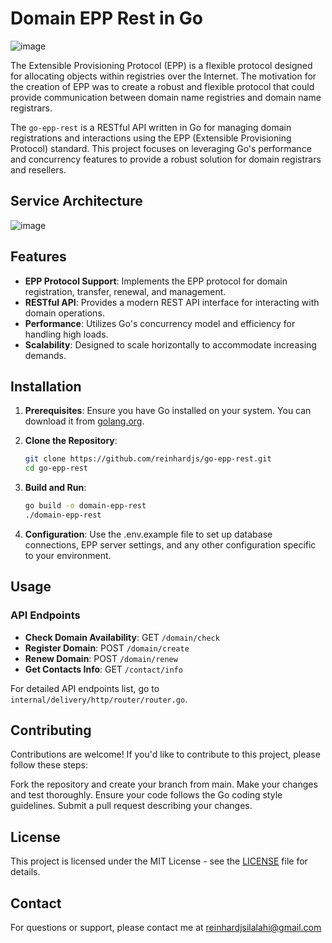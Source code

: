 # Domain EPP Rest in Go

![image](https://github.com/user-attachments/assets/d064b798-2294-4fbe-ae2b-e020ded32260)

The Extensible Provisioning Protocol (EPP) is a flexible protocol designed for allocating objects within registries over the Internet. The motivation for the creation of EPP was to create a robust and flexible protocol that could provide communication between domain name registries and domain name registrars.

The `go-epp-rest` is a RESTful API written in Go for managing domain registrations and interactions using the EPP (Extensible Provisioning Protocol) standard. This project focuses on leveraging Go's performance and concurrency features to provide a robust solution for domain registrars and resellers.

## Service Architecture

![image](https://github.com/user-attachments/assets/1461dad9-3360-4c91-89d3-c4ffa180f09e)


## Features

- **EPP Protocol Support**: Implements the EPP protocol for domain registration, transfer, renewal, and management.
- **RESTful API**: Provides a modern REST API interface for interacting with domain operations.
- **Performance**: Utilizes Go's concurrency model and efficiency for handling high loads.
- **Scalability**: Designed to scale horizontally to accommodate increasing demands.

## Installation

1. **Prerequisites**: Ensure you have Go installed on your system. You can download it from [golang.org](https://golang.org/dl/).

2. **Clone the Repository**:
   ```bash
   git clone https://github.com/reinhardjs/go-epp-rest.git
   cd go-epp-rest
   
3. **Build and Run**:
   ```bash
   go build -o domain-epp-rest
   ./domain-epp-rest
   
4. **Configuration**: Use the .env.example file to set up database connections, EPP server settings, and any other configuration specific to your environment.

## Usage
### API Endpoints
- **Check Domain Availability**: GET `/domain/check`
- **Register Domain**: POST `/domain/create`
- **Renew Domain**: POST `/domain/renew`
- **Get Contacts Info**: GET `/contact/info`

For detailed API endpoints list, go to `internal/delivery/http/router/router.go`.

## Contributing
Contributions are welcome! If you'd like to contribute to this project, please follow these steps:

Fork the repository and create your branch from main.
Make your changes and test thoroughly.
Ensure your code follows the Go coding style guidelines.
Submit a pull request describing your changes.

## License
This project is licensed under the MIT License - see the [LICENSE](https://github.com/reinhardjs/go-epp-rest/blob/main/LICENSE) file for details.

## Contact
For questions or support, please contact me at reinhardjsilalahi@gmail.com
